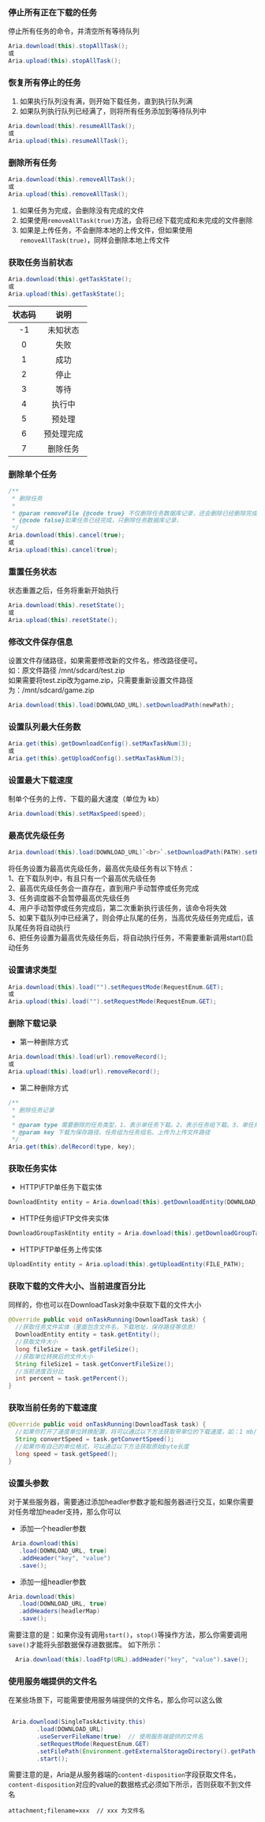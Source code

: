 ### 停止所有正在下载的任务
停止所有任务的命令，并清空所有等待队列
```java
Aria.download(this).stopAllTask();
或
Aria.upload(this).stopAllTask();
```

### 恢复所有停止的任务
1. 如果执行队列没有满，则开始下载任务，直到执行队列满
2. 如果队列执行队列已经满了，则将所有任务添加到等待队列中
```java
Aria.download(this).resumeAllTask();
或
Aria.upload(this).resumeAllTask();
```

### 删除所有任务
```java
Aria.download(this).removeAllTask();
或
Aria.upload(this).removeAllTask();
```
1. 如果任务为完成，会删除没有完成的文件</br> 
2. 如果使用`removeAllTask(true)`方法，会将已经下载完成和未完成的文件删除</br> 
3. 如果是上传任务，不会删除本地的上传文件，但如果使用`removeAllTask(true)`，同样会删除本地上传文件

### 获取任务当前状态
```java
Aria.download(this).getTaskState();
或
Aria.upload(this).getTaskState();
```
| 状态码 | 说明 |
| :----: | :----: |
| -1 | 未知状态 |
| 0 | 失败 |
| 1 | 成功 |
| 2 | 停止 |
| 3 | 等待 |
| 4 | 执行中 |
| 5 | 预处理 |
| 6 | 预处理完成 |
| 7 | 删除任务 |

### 删除单个任务
```java
/**
 * 删除任务
 *
 * @param removeFile {@code true} 不仅删除任务数据库记录，还会删除已经删除完成的文件
 * {@code false}如果任务已经完成，只删除任务数据库记录，
 */
Aria.download(this).cancel(true);
或
Aria.upload(this).cancel(true);
```



### 重置任务状态
状态重置之后，任务将重新开始执行
```java
Aria.download(this).resetState();
或
Aria.upload(this).resetState();
```


### 修改文件保存信息
设置文件存储路径，如果需要修改新的文件名，修改路径便可。<br>
如：原文件路径 /mnt/sdcard/test.zip<br>
如果需要将test.zip改为game.zip，只需要重新设置文件路径为：/mnt/sdcard/game.zip
```java
Aria.download(this).load(DOWNLOAD_URL).setDownloadPath(newPath);
```

### 设置队列最大任务数
```java
Aria.get(this).getDownloadConfig().setMaxTaskNum(3);
或
Aria.get(this).getUploadConfig().setMaxTaskNum(3);
```

### 设置最大下载速度
制单个任务的上传、下载的最大速度（单位为 kb）
```java
Aria.download(this).setMaxSpeed(speed);
```


### 最高优先级任务
```java
Aria.download(this).load(DOWNLOAD_URL)`<br>`.setDownloadPath(PATH).setHighestPriority();
```
将任务设置为最高优先级任务，最高优先级任务有以下特点：<br>
1、在下载队列中，有且只有一个最高优先级任务<br> 
2、最高优先级任务会一直存在，直到用户手动暂停或任务完成<br>
3、任务调度器不会暂停最高优先级任务<br>
4、用户手动暂停或任务完成后，第二次重新执行该任务，该命令将失效<br>
5、如果下载队列中已经满了，则会停止队尾的任务，当高优先级任务完成后，该队尾任务将自动执行<br>
6、把任务设置为最高优先级任务后，将自动执行任务，不需要重新调用start()启动任务

### 设置请求类型
```java
Aria.download(this).load("").setRequestMode(RequestEnum.GET);
或
Aria.upload(this).load("").setRequestMode(RequestEnum.GET);
```

### 删除下载记录
* 第一种删除方式
```java
Aria.download(this).load(url).removeRecord();
或
Aria.upload(this).load(url).removeRecord();
```
* 第二种删除方式
```java
/**
 * 删除任务记录
 *
 * @param type 需要删除的任务类型，1、表示单任务下载。2、表示任务组下载。3、单任务上传
 * @param key 下载为保存路径、任务组为任务组名、上传为上传文件路径
 */
Aria.get(this).delRecord(type, key);
```

### 获取任务实体
* HTTP\FTP单任务下载实体
```java
DownloadEntity entity = Aria.download(this).getDownloadEntity(DOWNLOAD_URL);
```
* HTTP任务组\FTP文件夹实体
```java
DownloadGroupTaskEntity entity = Aria.download(this).getDownloadGroupTask(mUrls);
```
* HTTP\FTP单任务上传实体
```java
UploadEntity entity = Aria.upload(this).getUploadEntity(FILE_PATH);
```

### 获取下载的文件大小、当前进度百分比
同样的，你也可以在DownloadTask对象中获取下载的文件大小
```java
@Override public void onTaskRunning(DownloadTask task) {
  //获取任务文件实体（里面包含文件名，下载地址，保存路径等信息）
  DownloadEntity entity = task.getEntity();
  //获取文件大小
  long fileSize = task.getFileSize();
  //获取单位转换后的文件大小
  String fileSize1 = task.getConvertFileSize();
  //当前进度百分比
  int percent = task.getPercent();
}
```

### 获取当前任务的下载速度
``` java
@Override public void onTaskRunning(DownloadTask task) {
  //如果你打开了速度单位转换配置，将可以通过以下方法获取带单位的下载速度，如：1 mb/s
  String convertSpeed = task.getConvertSpeed();
  //如果你有自己的单位格式，可以通过以下方法获取原始byte长度
  long speed = task.getSpeed();
}
```

### 设置头参数
对于某些服务器，需要通过添加headler参数才能和服务器进行交互，如果你需要对任务增加header支持，那么你可以
* 添加一个headler参数
 ```java
  Aria.download(this)
    .load(DOWNLOAD_URL, true)
    .addHeader("key", "value")
    .save();
 ``` 
* 添加一组headler参数
 ```java
 Aria.download(this)
    .load(DOWNLOAD_URL, true)
    .addHeaders(headlerMap)
    .save();
 ```
 需要注意的是：如果你没有调用`start()`，`stop()`等操作方法，那么你需要调用`save()`才能将头部数据保存进数据库。
如下所示：
```java
  Aria.download(this).loadFtp(URL).addHeader("key", "value").save();
```

### 使用服务端提供的文件名

在某些场景下，可能需要使用服务端提供的文件名，那么你可以这么做

```java

 Aria.download(SingleTaskActivity.this)
        .load(DOWNLOAD_URL)
        .useServerFileName(true)  // 使用服务端提供的文件名
        .setRequestMode(RequestEnum.GET)
        .setFilePath(Environment.getExternalStorageDirectory().getPath() + "/ggsg3.apk")
        .start();
```

需要注意的是，Aria是从服务器端的`content-disposition`字段获取文件名，`content-disposition`对应的value的数据格式必须如下所示，否则获取不到文件名
```
attachment;filename=xxx  // xxx 为文件名
```


